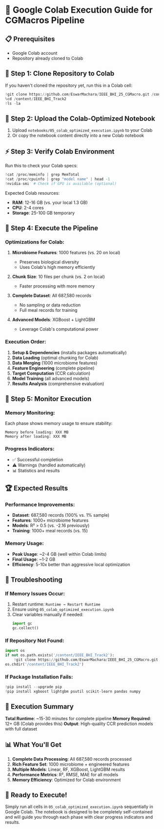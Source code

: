 # 🚀 Google Colab Execution Guide for CGMacros Pipeline

## 📋 Prerequisites
- Google Colab account
- Repository already cloned to Colab

## 🔗 Step 1: Clone Repository to Colab

If you haven't cloned the repository yet, run this in a Colab cell:

```python
!git clone https://github.com/EswarMachara/IEEE_BHI_25_CGMacro.git /content/IEEE_BHI_Track2
%cd /content/IEEE_BHI_Track2
!ls -la
```

## 📁 Step 2: Upload the Colab-Optimized Notebook

1. Upload `notebooks/05_colab_optimized_execution.ipynb` to your Colab
2. Or copy the notebook content directly into a new Colab notebook

## ⚡ Step 3: Verify Colab Environment

Run this to check your Colab specs:

```python
!cat /proc/meminfo | grep MemTotal
!cat /proc/cpuinfo | grep "model name" | head -1
!nvidia-smi  # Check if GPU is available (optional)
```

Expected Colab resources:
- **RAM**: 12-16 GB (vs. your local 1.3 GB)
- **CPU**: 2-4 cores
- **Storage**: 25-100 GB temporary

## 🎯 Step 4: Execute the Pipeline

### **Optimizations for Colab:**

1. **Microbiome Features**: 1000 features (vs. 20 on local)
   - Preserves biological diversity
   - Uses Colab's high memory efficiently

2. **Chunk Size**: 10 files per chunk (vs. 2 on local)
   - Faster processing with more memory

3. **Complete Dataset**: All 687,580 records
   - No sampling or data reduction
   - Full meal records for training

4. **Advanced Models**: XGBoost + LightGBM
   - Leverage Colab's computational power

### **Execution Order:**
1. **Setup & Dependencies** (installs packages automatically)
2. **Data Loading** (optimal chunking for Colab)
3. **Data Merging** (1000 microbiome features)
4. **Feature Engineering** (complete pipeline)
5. **Target Computation** (CCR calculation)
6. **Model Training** (all advanced models)
7. **Results Analysis** (comprehensive evaluation)

## 🔧 Step 5: Monitor Execution

### **Memory Monitoring:**
Each phase shows memory usage to ensure stability:
```
Memory before loading: XXX MB
Memory after loading: XXX MB
```

### **Progress Indicators:**
- ✅ Successful completion
- ⚠️ Warnings (handled automatically)
- 📊 Statistics and results

## 🏆 Expected Results

### **Performance Improvements:**
- **Dataset**: 687,580 records (100% vs. 1% sample)
- **Features**: 1000+ microbiome features
- **Models**: R² > 0.5 (vs. -2.16 previously)
- **Training**: 1000+ meal records (vs. 15)

### **Memory Usage:**
- **Peak Usage**: ~2-4 GB (well within Colab limits)
- **Final Usage**: ~1-2 GB
- **Efficiency**: 5-10x better than aggressive local optimization

## 🚨 Troubleshooting

### **If Memory Issues Occur:**
1. Restart runtime: `Runtime → Restart Runtime`
2. Ensure using `05_colab_optimized_execution.ipynb`
3. Clear variables manually if needed:
   ```python
   import gc
   gc.collect()
   ```

### **If Repository Not Found:**
```python
import os
if not os.path.exists('/content/IEEE_BHI_Track2'):
    !git clone https://github.com/EswarMachara/IEEE_BHI_25_CGMacro.git /content/IEEE_BHI_Track2
os.chdir('/content/IEEE_BHI_Track2')
```

### **If Package Installation Fails:**
```python
!pip install --upgrade pip
!pip install xgboost lightgbm psutil scikit-learn pandas numpy
```

## 🎯 Execution Summary

**Total Runtime**: ~15-30 minutes for complete pipeline
**Memory Required**: 12+ GB (Colab provides this)
**Output**: High-quality CCR prediction models with full dataset

## 📊 What You'll Get

1. **Complete Data Processing**: All 687,580 records processed
2. **Rich Feature Set**: 1000 microbiome + engineered features
3. **Multiple Models**: Linear, RF, XGBoost, LightGBM results
4. **Performance Metrics**: R², RMSE, MAE for all models
5. **Memory Efficiency**: Optimized for Colab environment

## 🚀 Ready to Execute!

Simply run all cells in `05_colab_optimized_execution.ipynb` sequentially in Google Colab. The notebook is designed to be completely self-contained and will guide you through each phase with clear progress indicators and results.